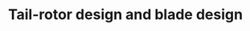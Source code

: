 ---
learningObjectiveId: "021.17.02"
parentId: "021.17"
title: Tail-rotor design and blade design
---